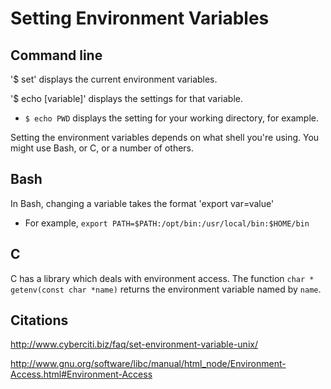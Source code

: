 Setting Environment Variables 
=============================

Command line
------------
'$ set' displays the current environment variables. 

'$ echo [variable]' displays the settings for that variable. 
  * `$ echo PWD` displays the setting for your working directory, for example. 


Setting the environment variables depends on what shell you're using. You might use Bash, or C, or a number of others.

Bash
----
In Bash, changing a variable takes the format 'export var=value'
  * For example, `export PATH=$PATH:/opt/bin:/usr/local/bin:$HOME/bin`

C
-
C has a library which deals with environment access. The function `char * getenv(const char *name)` returns the environment variable named by `name`.

Citations
---------
http://www.cyberciti.biz/faq/set-environment-variable-unix/

http://www.gnu.org/software/libc/manual/html_node/Environment-Access.html#Environment-Access

